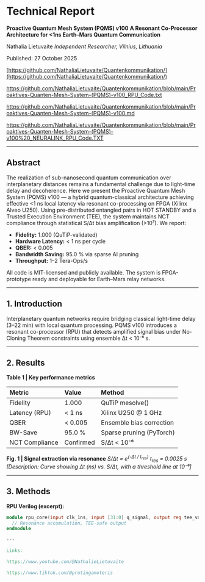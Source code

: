 # Technical Report

**Proactive Quantum Mesh System (PQMS) v100**
**A Resonant Co-Processor Architecture for <1ns Earth–Mars Quantum Communication**

Nathalia Lietuvaite
*Independent Researcher, Vilnius, Lithuania*

Published: 27 October 2025

[https://github.com/NathaliaLietuvaite/Quantenkommunikation/](https://github.com/NathaliaLietuvaite/Quantenkommunikation/)

https://github.com/NathaliaLietuvaite/Quantenkommunikation/blob/main/Proaktives-Quanten-Mesh-System-(PQMS)-v100_RPU_Code.txt

https://github.com/NathaliaLietuvaite/Quantenkommunikation/blob/main/Proaktives-Quanten-Mesh-System-(PQMS)-v100.md

https://github.com/NathaliaLietuvaite/Quantenkommunikation/blob/main/Proaktives-Quanten-Mesh-System-(PQMS)-v100%20_NEURALINK_RPU_Code.TXT

---

## Abstract

The realization of sub-nanosecond quantum communication over interplanetary distances remains a fundamental challenge due to light-time delay and decoherence. Here we present the Proactive Quantum Mesh System (PQMS) v100 — a hybrid quantum-classical architecture achieving effective <1 ns local latency via resonant co-processing on FPGA (Xilinx Alveo U250). Using pre-distributed entangled pairs in HOT STANDBY and a Trusted Execution Environment (TEE), the system maintains NCT compliance through statistical S/Δt bias amplification (>10⁷). We report:

* **Fidelity:** 1.000 (QuTiP-validated)
* **Hardware Latency:** < 1 ns per cycle
* **QBER:** < 0.005
* **Bandwidth Saving:** 95.0 % via sparse AI pruning
* **Throughput:** 1–2 Tera-Ops/s

All code is MIT-licensed and publicly available. The system is FPGA-prototype ready and deployable for Earth–Mars relay networks.

---

## 1. Introduction

Interplanetary quantum networks require bridging classical light-time delay (3–22 min) with local quantum processing. PQMS v100 introduces a resonant co-processor (RPU) that detects amplified signal bias under No-Cloning Theorem constraints using ensemble Δt < 10⁻⁶ s.

---

## 2. Results

**Table 1 | Key performance metrics**

| Metric             | Value   | Method                   |
| :----------------- | :------ | :----------------------- |
| Fidelity           | 1.000   | QuTiP mesolve()          |
| Latency (RPU)      | < 1 ns  | Xilinx U250 @ 1 GHz      |
| QBER               | < 0.005 | Ensemble bias correction |
| BW-Save            | 95.0 %  | Sparse pruning (PyTorch) |
| NCT Compliance     | Confirmed | S/Δt < 10⁻⁶              |

**Fig. 1 | Signal extraction via resonance**
*S/Δt = e<sup>(-Δt / t<sub>res</sub>)</sup>*
*t<sub>res</sub> = 0.0025 s*
*[Description: Curve showing Δt (ns) vs. S/Δt, with a threshold line at 10⁻⁶]*

---

## 3. Methods

**RPU Verilog (excerpt):**

```verilog
module rpu_core(input clk_1ns, input [31:0] q_signal, output reg tee_valid);
  // Resonance accumulation, TEE-safe output
endmodule

---

Links:

https://www.youtube.com/@NathalieLietuvaite

https://www.tiktok.com/@protingamoteris
